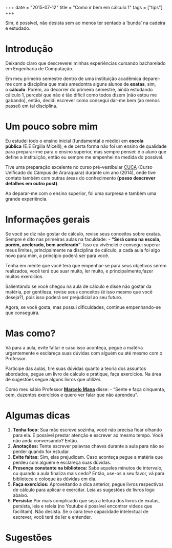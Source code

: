 +++
date = "2015-07-12"
title = "Como ir bem em cálculo 1"
tags = ["tips"]
+++


Sim, é possível, não desista sem ao menos ter sentado a ‘bunda’ na cadeira e estudado.

# Introdução

Deixando claro que descreverei minhas experiências cursando bacharelado em Engenharia de Computação.

Em meu primeiro semestre dentro de uma instituição acadêmica deparei-me com a disciplina que mais amedontra alguns alunos de **exatas**, sim, o **cálculo**. Porém, ao decorrer do primeiro semestre, ainda estudando cálculo 1, percebi que não é tão difícil como todos dizem (não estou me gabando), então, decidi escrever como consegui dar-me bem (ao menos passei) em tal disciplina.

# Um pouco sobre mim

Eu estudei todo o ensino inicial (fundamental e médio) em **escola pública** (E.E Ergilia Micelli), e de certa forma não foi um ensino de qualidade para preparar-me para o ensino superior, mas sempre pensei: é o aluno que define a instituição, então eu sempre me empenhei na medida do possível.

Tive uma preparação excelente no curso pré-vestibular [CUCA](http://www.iq.unesp.br/#!/cuca/) (Curso Unificado do Câmpus de Araraquara) durante um ano (2014), onde tive contato também com outras áreas do conhecimento **(posso descrever detalhes em outro post)**.

Ao deparar-me com o ensino superior, foi uma surpresa e também uma grande experiência.

# Informações gerais

Se você se diz não gostar de cálculo, revise seus conceitos sobre exatas. Sempre é dito nas primeiras aulas na faculdade: - **“Será como na escola, porém, acelerado, bem acelerado”**. Isso eu vivênciei e consegui superar meus limites, principalmente na disciplina de cálculo, a cada aula foi algo novo para mim, a princípio poderá ser para você.

Tenha em mente que você terá que empenhar-se para seus objetivos serem realizados, você terá que suar muito, ler muito, e principalmente,fazer muitos exercícios.

Salientando se você chegou na aula de cálculo e disse não gostar da matéria, por gentileza, revise seus conceitos (é isso mesmo que você deseja?), pois isso poderá ser prejudicial ao seu futuro.

Agora, se você gosta, mas possui dificuldades, continue empenhando-se que conseguirá.

# Mas como?

Vá para a aula, evite faltar e caso isso aconteça, pegue a matéria urgentemente e esclareça suas dúvidas com alguém ou até mesmo com o Professor.

Participe das aulas, tire suas dúvidas quanto a teoria dos assuntos abordados, pegue um livro de cálculo e prátique, faça exercícios. Na área de sugestões segue alguns livros que utilizei.

Como meu sábio Professor **[Marcelo Mana](http://www.escavador.com/pessoas/5614163)** disse: - “Sente e faça cinquenta, cem, duzentos exercícios e quero ver falar que não aprendeu”.

# Algumas dicas

1. **Tenha foco:** Sua mão escreve sozinha, você não precisa ficar olhando para ela. É possível prestar atenção e escrever ao mesmo tempo. Você não anda conversando? Então.
2. **Anotações:** Tente escrever palavras chaves durante a aula para não se perder quando for estudar.
3. **Evite faltas:** Sim, elas prejudicam. Caso aconteça pegue a matéria que perdeu com alguém e esclareça suas dúvidas.
4. **Presença constante na biblioteca:** Sabe aqueles minutos de intervalo, ou quando a aula finaliza mais cedo? Então, use-os a seu favor, vá para biblioteca e coloque às dúvidas em dia.
5. **Faça exercícios:** Aproveitando a dica anterior, pegue livros respectivos de cálculo para aplicar e exercitar. Leia as sugestões de livros logo abaixo.
6. **Persista:** Por mais complicado que seja a leitura dos livros de exatas, persista, leia e releia (no Youtube é possível encontrar videos que facilitam). Não desista. Se o cara teve capacidade intelectual de escrever, você terá de ler e entender.

# Sugestões